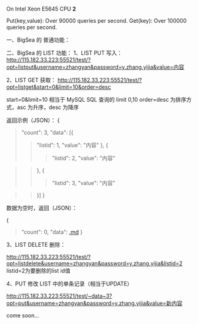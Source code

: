 On Intel Xeon E5645 CPU **2**

Put(key,value): Over 90000 queries per second.
Get(key): Over 100000 queries per second.

一、BigSea 的 普通功能：

二、BigSea 的 LIST 功能：
1、LIST PUT 写入：
http://115.182.33.223:55521/test/?opt=listput&username=zhangyan&password=y.zhang.yijia&value=内容

2、LIST GET 获取：
http://115.182.33.223:55521/test/?opt=listget&start=0&limit=10&order=desc

start=0&limit=10 相当于 MySQL SQL 查询的 limit 0,10
order=desc 为排序方式，asc 为升序，desc 为降序

返回示例（JSON）：
{
> "count":        3,
> "data": [{
> > "listid":       1,
> > "value":        "内容"
> > }, {
> > > "listid":       2,
> > > "value":        "内容"

> > }, {
> > > "listid":       3,
> > > "value":        "内容"

> > }]
}

数据为空时，返回（JSON）：


{

> "count":        0,
> "data": [.md](.md)
}

3、LIST DELETE 删除：

http://115.182.33.223:55521/test/?opt=listdelete&username=zhangyan&password=y.zhang.yijia&listid=2
listid=2为要删除的list id值

4、PUT 修改 LIST 中的单条记录（相当于UPDATE）


http://115.182.33.223:55521/test/~data~3?opt=put&username=zhangyan&password=y.zhang.yijia&value=新内容


come soon...